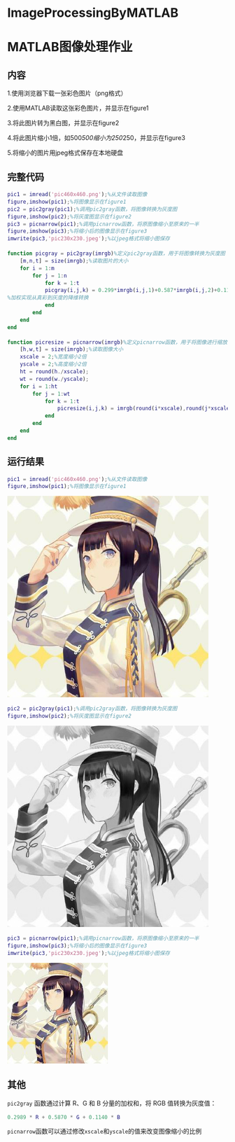 # ImageProcessingByMATLAB

# MATLAB图像处理作业

## 内容

1.使用浏览器下载一张彩色图片（png格式）

2.使用MATLAB读取这张彩色图片，并显示在figure1

3.将此图片转为黑白图，并显示在figure2

4.将此图片缩小1倍，如500*500缩小为250*250，并显示在figure3

5.将缩小的图片用jpeg格式保存在本地硬盘

## 完整代码

```matlab
pic1 = imread('pic460x460.png');%从文件读取图像
figure,imshow(pic1);%将图像显示在figure1
pic2 = pic2gray(pic1);%调用pic2gray函数，将图像转换为灰度图
figure,imshow(pic2);%将灰度图显示在figure2
pic3 = picnarrow(pic1);%调用picnarrow函数，将原图像缩小至原来的一半
figure,imshow(pic3);%将缩小后的图像显示在figure3
imwrite(pic3,'pic230x230.jpeg');%以jpeg格式将缩小图保存

function picgray = pic2gray(imrgb)%定义pic2gray函数，用于将图像转换为灰度图
    [m,n,t] = size(imrgb);%读取图片的大小
    for i = 1:m
        for j = 1:n
            for k = 1:t
            picgray(i,j,k) = 0.299*imrgb(i,j,1)+0.587*imrgb(i,j,2)+0.11400*imrgb(i,j,3);
%加权实现从真彩到灰度的降维转换
            end
        end
    end
end

function picresize = picnarrow(imrgb)%定义picnarrow函数，用于将图像进行缩放
    [h,w,t] = size(imrgb);%读取图像大小
    xscale = 2;%宽度缩小2倍
    yscale = 2;%高度缩小2倍
    ht = round(h./xscale);
    wt = round(w./yscale);
    for i = 1:ht
        for j = 1:wt
            for k = 1:t
                picresize(i,j,k) = imrgb(round(i*xscale),round(j*xscale),k); 
            end
        end
    end
end
```



## 运行结果

```matlab
pic1 = imread('pic460x460.png');%从文件读取图像
figure,imshow(pic1);%将图像显示在figure1
```



![pic460x460](https://github.com/MaoZhuoqi/ImageProcessingByMATLAB/blob/master/pic460x460.png)

```matlab
pic2 = pic2gray(pic1);%调用pic2gray函数，将图像转换为灰度图
figure,imshow(pic2);%将灰度图显示在figure2
```



![picgray](https://github.com/MaoZhuoqi/ImageProcessingByMATLAB/blob/master/picgray.png)

```matlab
pic3 = picnarrow(pic1);%调用picnarrow函数，将原图像缩小至原来的一半
figure,imshow(pic3);%将缩小后的图像显示在figure3
imwrite(pic3,'pic230x230.jpeg');%以jpeg格式将缩小图保存
```



![pic230x230](https://github.com/MaoZhuoqi/ImageProcessingByMATLAB/blob/master/pic230x230.jpeg)

## 其他

`pic2gray` 函数通过计算 R、G 和 B 分量的加权和，将 RGB 值转换为灰度值：

```matlab
0.2989 * R + 0.5870 * G + 0.1140 * B 
```

`picnarrow`函数可以通过修改`xscale`和`yscale`的值来改变图像缩小的比例
